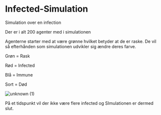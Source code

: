
# Infected-Simulation
Simulation over en infection

Der er i alt 200 agenter med i simulationen

Agenterne starter med at være grønne hvilket betyder at de er raske.
De vil så efterhånden som simulationen udvikler sig ændre deres farve.

Grøn = Rask

Rød = Infected

Blå = Immune

Sort = Død

![unknown (1)](https://user-images.githubusercontent.com/72193862/115000857-741f5380-9ea3-11eb-8b7d-b357f1ad9db9.png)

På et tidspunkt vil der ikke være flere infected og SImulationen er dermed slut.

